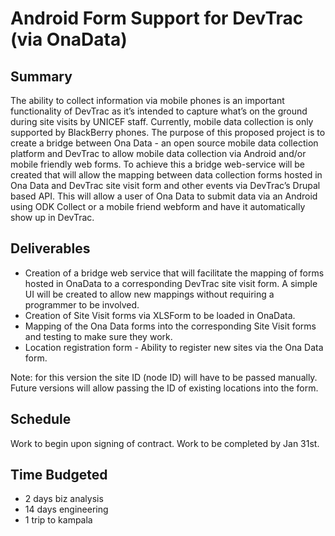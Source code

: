 # Android Form Support for DevTrac (via OnaData)

##  Summary
 
The ability to collect information via mobile phones is an important functionality of DevTrac as it’s intended to capture what’s on the ground during site visits by UNICEF staff.  Currently, mobile data collection is only supported by BlackBerry phones.  The purpose of this proposed project is to create a bridge between Ona Data - an open source mobile data collection platform and DevTrac to allow mobile data collection via Android and/or mobile friendly web forms.  To achieve this a bridge web-service will be created that will allow the mapping between data collection forms hosted in Ona Data and DevTrac site visit form and other events via DevTrac’s Drupal based API.  This will allow a user of Ona Data to submit data via an Android using ODK Collect or a mobile friend webform and have it automatically show up in DevTrac.
 
## Deliverables
 
* Creation of a bridge web service that will facilitate the mapping of forms hosted in OnaData to a corresponding DevTrac site visit form.  A simple UI will be created to allow new mappings without requiring a programmer to be involved.
* Creation of Site Visit forms via XLSForm to be loaded in OnaData. 
* Mapping of the Ona Data forms into the corresponding Site Visit forms and testing to make sure they work.
* Location registration form - Ability to register new sites via the Ona Data form.

Note: for this version the site ID (node ID) will have to be passed manually.  Future versions will allow passing the ID of existing locations into the form.

## Schedule
 
Work to begin upon signing of contract.  Work to be completed by Jan 31st.
 
## Time Budgeted

* 2 days biz analysis
* 14 days engineering
* 1 trip to kampala
 
 
 

